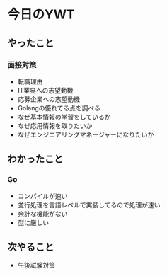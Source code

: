 # 今日のYWT

## やったこと

### 面接対策

- 転職理由
- IT業界への志望動機
- 応募企業への志望動機
- Golangの優れてる点を調べる
- なぜ基本情報の学習をしているか
- なぜ応用情報を取りたいか
- なぜエンジニアリングマネージャーになりたいか

## わかったこと

### Go

- コンパイルが速い
- 並行処理を言語レベルで実装してるので処理が速い
- 余計な機能がない
- 型に厳しい

## 次やること

- 午後試験対策
